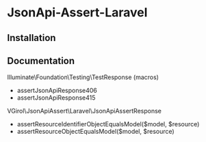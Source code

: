 # JsonApi-Assert-Laravel

## Installation

## Documentation

Illuminate\Foundation\Testing\TestResponse (macros)

- assertJsonApiResponse406
- assertJsonApiResponse415

VGirol\JsonApiAssert\Laravel\JsonApiAssertResponse

- assertResourceIdentifierObjectEqualsModel($model, $resource)
- assertResourceObjectEqualsModel($model, $resource)